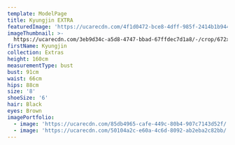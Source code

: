 ```yaml
---
template: ModelPage
title: Kyungjin EXTRA
featuredImage: 'https://ucarecdn.com/4f1d0472-bce8-4dff-985f-2414b1b94406/'
imageThumbnail: >-
  https://ucarecdn.com/3eb9d34c-a5d8-4747-bbad-67ffdec7d1a8/-/crop/672x1023/124,0/-/preview/
firstName: Kyungjin
collection: Extras
height: 160cm
measurementType: bust
bust: 91cm
waist: 66cm
hips: 88cm
size: '8'
shoeSize: '6'
hair: Black
eyes: Brown
imagePortfolio:
  - image: 'https://ucarecdn.com/85db4965-cafe-449c-80b4-907c7143d52f/'
  - image: 'https://ucarecdn.com/50104a2c-e60a-4c6d-8092-ab2eba2c82bb/'
---
```


